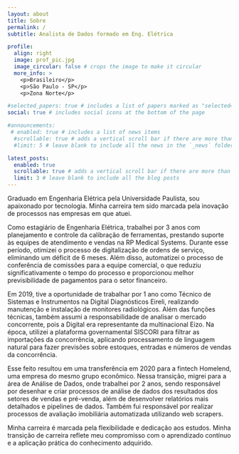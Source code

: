 ```yaml
---
layout: about
title: Sobre
permalink: /
subtitle: Analista de Dados formado em Eng. Elétrica

profile:
  align: right
  image: prof_pic.jpg
  image_circular: false # crops the image to make it circular
  more_info: >
    <p>Brasileiro</p>
    <p>São Paulo - SP</p>
    <p>Zona Norte</p>

#selected_papers: true # includes a list of papers marked as "selected={true}"
social: true # includes social icons at the bottom of the page

#announcements:
 # enabled: true # includes a list of news items
  #scrollable: true # adds a vertical scroll bar if there are more than 3 news items
  #limit: 5 # leave blank to include all the news in the `_news` folder

latest_posts:
  enabled: true
  scrollable: true # adds a vertical scroll bar if there are more than 3 new posts items
  limit: 3 # leave blank to include all the blog posts
---
```


Graduado em Engenharia Elétrica pela Universidade Paulista, sou apaixonado por tecnologia. Minha carreira tem sido marcada pela inovação de processos nas empresas em que atuei.

Como estagiário de Engenharia Elétrica, trabalhei por 3 anos com planejamento e controle da calibração de ferramentas, prestando suporte às equipes de atendimento e vendas na RP Medical Systems. Durante esse período, otimizei o processo de digitalização de ordens de serviço, eliminando um déficit de 6 meses. Além disso, automatizei o processo de conferência de comissões para a equipe comercial, o que reduziu significativamente o tempo do processo e proporcionou melhor previsibilidade de pagamentos para o setor financeiro.

Em 2019, tive a oportunidade de trabalhar por 1 ano como Técnico de Sistemas e Instrumentos na Digital Diagnósticos Eireli, realizando manutenção e instalação de monitores radiológicos. Além das funções técnicas, também assumi a responsabilidade de analisar o mercado concorrente, pois a Digital era representante da multinacional Eizo. Na época, utilizei a plataforma governamental SISCORI para filtrar as importações da concorrência, aplicando processamento de linguagem natural para fazer previsões sobre estoques, entradas e números de vendas da concorrência.

Esse feito resultou em uma transferência em 2020 para a fintech Homelend, uma empresa do mesmo grupo econômico. Nessa transição, migrei para a área de Análise de Dados, onde trabalhei por 2 anos, sendo responsável por desenhar e criar processos de análise de dados dos resultados dos setores de vendas e pré-venda, além de desenvolver relatórios mais detalhados e pipelines de dados. Também fui responsável por realizar processos de avaliação imobiliária automatizada utilizando web scrapers.

Minha carreira é marcada pela flexibilidade e dedicação aos estudos. Minha transição de carreira reflete meu compromisso com o aprendizado contínuo e a aplicação prática do conhecimento adquirido.
